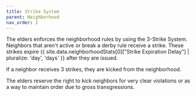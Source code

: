 ```yaml
---
title: Strike System
parent: Neighborhood
nav_order: 1
---
```


The elders enforces the neighborhood rules by using the 3-Strike System.  Neighbors that aren't active or break a derby rule receive a strike.  These strikes expire {{ site.data.neighborhoodStats[0]["Strike Expiration Delay"] | pluralize: 'day', 'days' }} after they are issued.

If a neighbor receives 3 strikes, they are kicked from the neighborhood.

The elders reserve the right to kick neighbors for very clear violations or as a way to maintain order due to gross transgressions.

